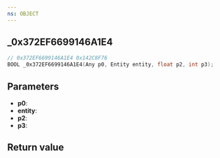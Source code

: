 ```yaml
---
ns: OBJECT
---
```

## _0x372EF6699146A1E4

```c
// 0x372EF6699146A1E4 0x142C8F76
BOOL _0x372EF6699146A1E4(Any p0, Entity entity, float p2, int p3);
```


## Parameters
* **p0**: 
* **entity**: 
* **p2**: 
* **p3**: 

## Return value
